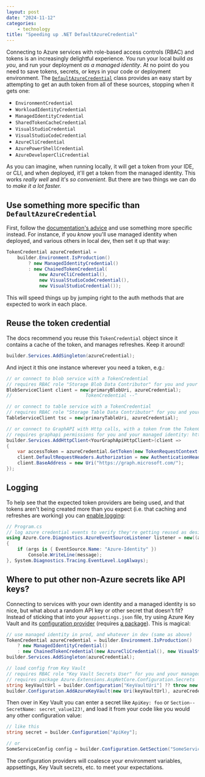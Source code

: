 ```yaml
---
layout: post
date: "2024-11-12"
categories:
    - technology
title: "Speeding up .NET DefaultAzureCredential"
---
```


Connecting to Azure services with role-based access controls (RBAC) and tokens is an increasingly delightful experience.
You run your local build *as you*, and run your deployment *as a managed identity*. At no point do you need to save
tokens, secrets, or keys in your code or deployment environment. The [`DefaultAzureCredential`][1] class provides an
easy start by attempting to get an auth token from all of these sources, stopping when it gets one:

- `EnvironmentCredential`
- `WorkloadIdentityCredential`
- `ManagedIdentityCredential`
- `SharedTokenCacheCredential`
- `VisualStudioCredential`
- `VisualStudioCodeCredential`
- `AzureCliCredential`
- `AzurePowerShellCredential`
- `AzureDeveloperCliCredential`

As you can imagine, when running locally, it will get a token from your IDE, or CLI, and when deployed, it'll get a
token from the managed identity. This works _really well_ and it's _so convenient_. But there are two things we can do
to _make it a lot faster._

## Use something more specific than `DefaultAzureCredential`

First, follow the [documentation's advice][2] and use something more specific instead. For instance, if you _know_
you'll use managed identity when deployed, and various others in local dev, then set it up that way:

```cs
TokenCredential azureCredential =
    builder.Environment.IsProduction()
        ? new ManagedIdentityCredential()
        : new ChainedTokenCredential(
            new AzureCliCredential(),
            new VisualStudioCodeCredential(),
            new VisualStudioCredential());
```

This will speed things up by jumping right to the auth methods that are expected to work in each place.

## Reuse the token credential

The docs recommend you reuse this `TokenCredential` object since it contains a cache of the token, and manages
refreshes. Keep it around!

```cs
builder.Services.AddSingleton(azureCredential);
```

And inject it this one instance wherever you need a token, e.g.:

```cs
// or connect to blob service with a TokenCredential
// requires RBAC role "Storage Blob Data Contributor" for you and your managed identity
BlobServiceClient client = new(primaryBlobUri, azureCredential);
//                           TokenCredential --^

// or connect to table service with a TokenCredential
// requires RBAC role "Storage Table Data Contributor" for you and your managed identity
TableServiceClient tsc = new(primaryTableUri, azureCredential);

// or connect to GraphAPI with Http calls, with a token from the TokenCredential
// requires graphapi permissions for you and your managed identity: https://techcommunity.microsoft.com/blog/integrationsonazureblog/grant-graph-api-permission-to-managed-identity-object/2792127
builder.Services.AddHttpClient<YourGraphApiHttpClient>(client =>
{
    var accessToken = azureCredential.GetToken(new TokenRequestContext(["https://graph.microsoft.com/.default"]), default);
    client.DefaultRequestHeaders.Authorization = new AuthenticationHeaderValue("Bearer", accessToken.Token);
    client.BaseAddress = new Uri("https://graph.microsoft.com/");
});
```

## Logging

To help see that the expected token providers are being used, and that tokens aren't being created more than you expect
(i.e. that caching and refreshes are working) you can [enable logging][3]:

```cs
// Program.cs
// log azure credential events to verify they're getting reused as desired
using Azure.Core.Diagnostics.AzureEventSourceListener listener = new((args, message) =>
{
    if (args is { EventSource.Name: "Azure-Identity" })
        Console.WriteLine(message);
}, System.Diagnostics.Tracing.EventLevel.LogAlways);
```

## Where to put other non-Azure secrets like API keys?

Connecting to services with your own identity and a managed identity is so nice, but what about a random API key or
other secret that doesn't fit? Instead of sticking that into your `appsettings.json` file, try using Azure Key Vault and
its [configuration provider][4] (requires [a package][5]). This is magical:

```cs
// use managed identity in prod, and whatever in dev (same as above)
TokenCredential azureCredential = builder.Environment.IsProduction()
    ? new ManagedIdentityCredential()
    : new ChainedTokenCredential(new AzureCliCredential(), new VisualStudioCodeCredential(), new VisualStudioCredential(), new AzurePowerShellCredential());
builder.Services.AddSingleton(azureCredential);

// load config from Key Vault
// requires RBAC role "Key Vault Secrets User" for you and your managed identity
// requires package Azure.Extensions.AspNetCore.Configuration.Secrets
string keyVaultUrl = builder.Configuration["KeyVaultUri"] ?? throw new InvalidOperationException("KeyVaultUri is missing");
builder.Configuration.AddAzureKeyVault(new Uri(keyVaultUrl), azureCredential);
```

Then over in Key Vault you can enter a secret like `ApiKey: foo` or `Section--SecretName: secret_value123!`, and load it
from your code like you would any other configuration value:

```cs
// like this
string secret = builder.Configuration["ApiKey"];

// or 
SomeServiceConfig config = builder.Configuration.GetSection("SomeService").Get<SomeServiceConfig>() ?? throw new InvalidOperationException("SomeServiceConfig configuration is missing");
```

The configuration providers will coalesce your environment variables, appsettings, Key Vault secrets, etc. to meet your
expectations.

[1]: https://learn.microsoft.com/en-us/dotnet/api/azure.identity.defaultazurecredential?view=azure-dotnet "DefaultAzureCredential Class"
[2]: https://learn.microsoft.com/en-us/dotnet/azure/sdk/authentication/credential-chains?tabs=dac#usage-guidance-for-defaultazurecredential "Usage guidance for DefaultAzureCredential"
[3]: https://learn.microsoft.com/en-us/dotnet/azure/sdk/authentication/credential-chains?tabs=dac#debug-a-chained-credential "Debug a chained credential"
[4]: https://learn.microsoft.com/en-us/aspnet/core/security/key-vault-configuration?view=aspnetcore-8.0 "Azure Key Vault configuration provider in ASP.NET Core"
[5]: https://www.nuget.org/packages/Azure.Extensions.AspNetCore.Configuration.Secrets "Azure.Extensions.AspNetCore.Configuration.Secrets package"
